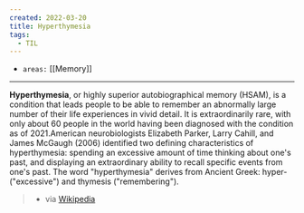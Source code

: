 ```yaml
---
created: 2022-03-20
title: Hyperthymesia
tags:
  - TIL
---
```


- `areas:` [[Memory]]

---

**Hyperthymesia**, or highly superior autobiographical memory (HSAM), is a condition that leads people to be able to remember an abnormally large number of their life experiences in vivid detail. It is extraordinarily rare, with only about 60 people in the world having been diagnosed with the condition as of 2021.American neurobiologists Elizabeth Parker, Larry Cahill, and James McGaugh (2006) identified two defining characteristics of hyperthymesia: spending an excessive amount of time thinking about one's past, and displaying an extraordinary ability to recall specific events from one's past. The word "hyperthymesia" derives from Ancient Greek: hyper- ("excessive") and thymesis ("remembering").

> - via [Wikipedia](https://en.wikipedia.org/wiki/Hyperthymesia)
